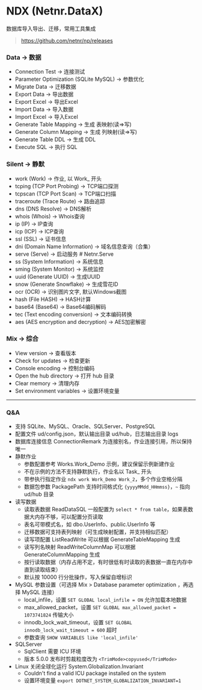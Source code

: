 # NDX (Netnr.DataX)
数据库导入导出、迁移，常用工具集成

> https://github.com/netnr/np/releases

### Data -> 数据
- Connection Test -> 连接测试
- Parameter Optimization (SQLite MySQL) -> 参数优化
- Migrate Data -> 迁移数据
- Export Data -> 导出数据
- Export Excel -> 导出Excel
- Import Data -> 导入数据
- Import Excel -> 导入Excel
- Generate Table Mapping -> 生成 表映射(读=>写)
- Generate Column Mapping -> 生成 列映射(读=>写)
- Generate Table DDL -> 生成 DDL
- Execute SQL -> 执行 SQL

### Silent -> 静默
- work (Work) -> 作业, 以 Work_ 开头
- tcping (TCP Port Probing) -> TCP端口探测
- tcpscan (TCP Port Scan) -> TCP端口扫描
- traceroute (Trace Route) -> 路由追踪
- dns (DNS Resolve) -> DNS解析
- whois (Whois) -> Whois查询
- ip (IP) -> IP查询
- icp (ICP) -> ICP查询
- ssl (SSL) -> 证书信息
- dni (Domain Name Information) -> 域名信息查询（合集）
- serve (Serve) -> 启动服务 # Netnr.Serve
- ss (System Information) -> 系统信息
- sming (System Monitor) -> 系统监控
- uuid (Generate UUID) -> 生成UUID
- snow (Generate Snowflake) -> 生成雪花ID
- ocr (OCR) -> 识别图片文字, 默认Windows截图
- hash (File HASH) -> HASH计算
- base64 (Base64) -> Base64编码解码
- tec (Text encoding conversion) -> 文本编码转换
- aes (AES encryption and decryption) -> AES加密解密

### Mix -> 综合
- View version -> 查看版本
- Check for updates -> 检查更新
- Console encoding -> 控制台编码
- Open the hub directory -> 打开 hub 目录
- Clear memory -> 清理内存
- Set environment variables -> 设置环境变量

---

### Q&A
- 支持 SQLite、MySQL、Oracle、SQLServer、PostgreSQL
- 配置文件 ud/config.json，默认输出目录 ud/hub，日志输出目录 logs
- 数据库连接信息 ConnectionRemark 为连接别名，作业连接引用，所以保持唯一
- 静默作业
  - 参数配置参考 Works.Work_Demo 示例，建议保留示例新建作业
  - 不在示例的方法不支持静默执行，作业名以 Task_ 开头
  - 带参执行指定作业 `ndx work Work_Demo Work_2`，多个作业空格分隔
  - 数据包参数 PackagePath 支持时间格式化 `{yyyyMMdd_HHmmss}`，`~` 指向 ud/hub 目录
- 读写数据
  - 读取表数据 ReadDataSQL 一般配置为 `select * from table`，如果表数据大内存不够，可以配置分页读取
  - 表名可带模式名，如 dbo.UserInfo、public.UserInfo 等
  - 迁移数据可支持表列映射（可生成映射配置，并支持相似匹配）
  - 读写项配置 ListReadWrite 可以根据 GenerateTableMapping 生成
  - 读写列名映射 ReadWriteColumnMap 可以根据 GenerateColumnMapping 生成
  - 按行读取数据（内存占用不定，有时很低有时读取的表数据一直在内存中直到读取结束）
  - 默认按 10000 行分批操作，写入保留自增标识
- MySQL 参数设置（可选择 Mix > Database parameter optimization ，再选择 MySQL 连接）
  - local_infile，设置 `SET GLOBAL local_infile = ON` 允许加载本地数据
  - max_allowed_packet，设置 `SET GLOBAL max_allowed_packet = 1073741824` 传输大小
  - innodb_lock_wait_timeout，设置 `SET GLOBAL innodb_lock_wait_timeout = 600` 超时
  - 参数查询 `SHOW VARIABLES like 'local_infile'`
- SQLServer
  - SqlClient 需要 ICU 环境
  - 版本 5.0.0 发布时剪裁粒度改为 `<TrimMode>copyused</TrimMode>`
- Linux 关闭全球化运行 System.Globalization.Invariant
  - Couldn't find a valid ICU package installed on the system
  - 设置环境变量 `export DOTNET_SYSTEM_GLOBALIZATION_INVARIANT=1`